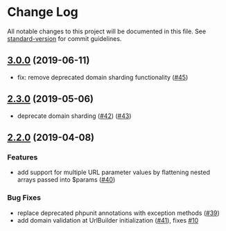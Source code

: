 # Change Log

All notable changes to this project will be documented in this file. See [standard-version](https://github.com/conventional-changelog/standard-version) for commit guidelines.

<a name="3.0.0"></a>

## [3.0.0](https://github.com/imgix/imgix-php/compare/2.3.0...3.0.0) (2019-06-11)

* fix: remove deprecated domain sharding functionality ([#45](https://github.com/imgix/imgix-php/pull/45))

<a name="2.3.0"></a>

## [2.3.0](https://github.com/imgix/imgix-php/compare/2.2.0...2.3.0) (2019-05-06)

* deprecate domain sharding ([#42](https://github.com/imgix/imgix-php/pull/42)) ([#43](https://github.com/imgix/imgix-php/pull/43))

<a name="2.2.0"></a>

## [2.2.0](https://github.com/imgix/imgix-php/compare/2.1.1...2.2.0) (2019-04-08)

### Features

* add support for multiple URL parameter values by flattening nested arrays passed into $params ([#40](https://github.com/imgix/imgix-php/pull/40))

### Bug Fixes

* replace deprecated phpunit annotations with exception methods ([#39](https://github.com/imgix/imgix-php/pull/39))
* add domain validation at UrlBuilder initialization ([#41](https://github.com/imgix/imgix-php/pull/41)), fixes [#10](https://github.com/imgix/imgix-php/issues/10)
